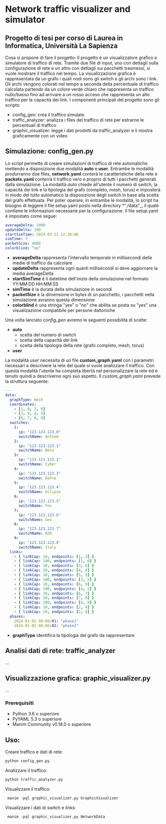 # Network traffic visualizer and simulator

## Progetto di tesi per corso di Laurea in Informatica, Università La Sapienza

Cosa si propone di fare il progetto:
Il progetto è un visualizzatore grafico e simulatore di traffico di rete.
Tramite due file di input, uno con dettagli sulla configurazione di rete
e un altro con dettagli sui pacchetti trasmessi, si vuole mostrare
il traffico nel tempo. La visualizzazione grafica è rappresentata da un grafo
i quali nodi sono gli switch e gli archi sono i link. Gli archi vengono colorati nel tempo a seconda
della percentuale di traffico calcolata partendo da un colore verde chiaro che rappresenta un traffico nullo/basso
fino ad arrivare a un rosso acceso che rappresenta un alto traffico per la capacità dei link.
I componenti principali del progetto sono gli scripts:

- config_gen: crea il traffico simulato
- traffic_analyzer: analizza i files del traffico di rete per estrarne le percentuali di traffico
- graphic_visualizer: legge i dati prodotti da traffic_analyzer e li mostra graficamente con un video

## Simulazione: config_gen.py

Lo script permette di creare simulazioni di traffico di rete automatiche mettendo a disposizione due modalità **auto** e **user**.
Entrambe le modalità produrranno due files, **network.yaml** conterà le caratteristiche della rete e **packets.yaml** conterrà il traffico vero e proprio
di tutti i pacchetti generati dalla simulazione.
La modalità _auto_ chiede all'utente il numero di switch, la capacità dei link e la tipologia del grafo (completo, mesh, torus) e imposterà in modo del tutto automatico la disposizione degli switch
in base alla scelta del grafo effettuata.
Per poter operare, in entrambe le modalità, lo script ha bisogno di leggere il file setup.yaml posto nella directory \*"./data"\_, il quale contiene le informazioni necessarie per la configurazione.
Il file setup.yaml è impostato come segue:

```yaml
averageDelta: 1000
updateDelta: 100
startSimTime: 2024-03-22 12:30:00
simTime: 3
packetSize: 4000
colorblind: "no"
```

- **averageDelta** rappresenta l'intervallo temporale in millisecondi delle medie di traffico da calcolare
- **updateDelta** rappresenta ogni quanti millisecondi si deve aggiornare la media averageDelta
- **startSimTime** è il datetime dell'inizio della simulazione nel formato YY:MM:DD HH:MM:SS
- **simTime** è la durata della simulazione in secondi
- **packetSize** è la dimensione in bytes di un pacchetto, i pacchetti nella simulazione avranno questa dimensione
- **colorblind** è una stringa "yes" o "no" che abilita se posta su "yes" una visualizazione compatibile per persone daltoniche

Una volta lanciato _config_gen_ avremo le seguenti possibilità di scelte:

- **auto**
  - scelta del numero di switch
  - scelta della capacità dei link
  - scelta della tipologia della rete (grafo completo, mesh, torus)
- **user**

La modalità _user_ necessita di un file **custom_graph.yaml** con i parametri necessari a descrivere
la rete del quale si vuole analizzare il traffico. Con questa modalità l'utente ha completa libertà nel personalizzare la rete
ed è tenuto quindi a descriverne ogni suo aspetto.
Il _custom_graph.yaml_ prevede la struttura seguente:

```yaml
---
data:
  graphType: mesh
  coordinates:
    - [1, 0, 2, 0]
    - [3, 0, 4, 5]
    - [6, 7, 8, 9]
  switches:
    1:
      ip: "123.123.123.0"
      switchName: Anthem
    2:
      ip: "123.123.123.1"
      switchName: Beta
    3:
      ip: "123.123.123.2"
      switchName: Cyber
    4:
      ip: "123.123.123.3"
      switchName: Dafne
    5:
      ip: "123.123.123.4"
      switchName: Eclipse
    6:
      ip: "123.123.123.5"
      switchName: Fox
    7:
      ip: "123.123.123.6"
      switchName: Gea
    8:
      ip: "123.123.123.7"
      switchName: H20
    9:
      ip: "123.123.123.8"
      switchName: Italy
  links:
    - { linkCap: 10, endpoints: [1, 3] }
    - { linkCap: 100, endpoints: [1, 6] }
    - { linkCap: 10, endpoints: [3, 6] }
    - { linkCap: 10, endpoints: [4, 8] }
    - { linkCap: 10, endpoints: [5, 9] }
    - { linkCap: 100, endpoints: [3, 5] }
    - { linkCap: 10, endpoints: [6, 9] }
    - { linkCap: 100, endpoints: [4, 5] }
    - { linkCap: 10, endpoints: [6, 7] }
    - { linkCap: 10, endpoints: [7, 8] }
    - { linkCap: 100, endpoints: [8, 9] }
    - { linkCap: 10, endpoints: [2, 4] }
    - { linkCap: 10, endpoints: [2, 8] }
  phases:
    2024-01-01 00:00:01: "phase1"
    2024-01-01 00:00:02: "phase2"
```

- **graphType** identifica la tipologia del grafo da rappresentare

## Analisi dati di rete: traffic_analyzer

...

## Visualizzazione grafica: graphic_visualizer.py

...

### Prerequisiti

- Python 3.6 o superiore
- PyYAML 5.3 o superiore
- Manim Community v0.18.0 o superiore

## Uso:

Creare traffico e dati di rete:

```python
python config_gen.py
```

Analizzare il traffico:

```python
python traffic_analyzer.py
```

Visualizzare il traffico:

```python
 manim -pql graphic_visualizer.py GraphicVisualizer
```

Visualizzare i dati di switch e links:

```python
 manim -pql graphic_visualizer.py NetworkData
```
